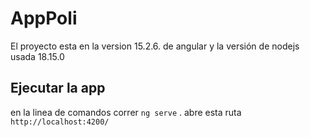 # AppPoli

El proyecto esta en la version 15.2.6. de angular y la versión de nodejs usada 18.15.0

## Ejecutar la app

en la linea de comandos correr `ng serve` . abre esta ruta `http://localhost:4200/`